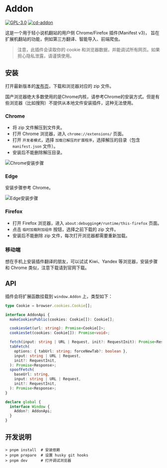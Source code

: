 # Addon

[![GPL-3.0](https://img.shields.io/github/license/auto-novel/addon)](https://github.com/auto-novel/addon#license)
[![cd-addon](https://github.com/auto-novel/addon/actions/workflows/cd-addon.yml/badge.svg)](https://github.com/auto-novel/addon/actions/workflows/cd-addon.yml)

这是一个用于轻小说机翻站的用户侧 Chrome/Firefox 插件(Manifest v3)，
旨在扩展机翻站的功能，例如第三方翻译、智能导入、前端爬虫。

> 注意，此插件会读取你的 cookie 和浏览器数据，并能调试所有网页。如果担心隐私泄露，请谨慎使用。

## 安装

打开最新版本的[发布页](https://github.com/auto-novel/addon/releases/latest)，下载和浏览器对应的 zip 文件。

国产浏览器绝大多数使用的是Chrome内核，请参考Chrome的安装方式。但是有些浏览器（比如搜狗）不提供从本地文件安装插件，这种无法使用。

### Chrome

- 将 zip 文件解压到文件夹。
- 打开 Chrome 浏览器，进入 `chrome://extensions/` 页面。
- 打开 `开发者模式`，选择 `加载已解压的扩展程序`，选择解压的目录（包含 `manifest.json` 文件）。
- 安装后不能删除解压目录。

![Chrome安装步骤](https://n.novelia.cc/files-extra/chrome.png)

### Edge

安装步骤参考 Chrome。

![Edge安装步骤](https://n.novelia.cc/files-extra/edge.png)

### Firefox

- 打开 Firefox 浏览器，进入 `about:debugging#/runtime/this-firefox` 页面。
- 点击 `临时加载附加组件` 按钮，选择之前下载的 zip 文件。
- 安装后不能删除 zip 文件，每次打开浏览器都需要重新加载。

### 移动端

想在手机上安装插件翻译的朋友，可以试试 Kiwi、Yandex 等浏览器，安装步骤和 Chrome 类似，注意下载请到官网下载。

## API

插件会将扩展函数挂载到 `window.Addon` 上，类型如下：

```typescript
type Cookie = browser.cookies.Cookie[];

interface AddonApi {
  makeCookiesPublic(cookies: Cookie[]): Cookie[];

  cookiesGet(url: string): Promise<Cookie[]>;
  cookiesSet(cookies: Cookie[]): Promise<void>;

  fetch(input: string | URL | Request, init?: RequestInit): Promise<Response>;
  tabFetch(
    options: { tabUrl: string; forceNewTab?: boolean },
    input: string | URL | Request,
    init?: RequestInit,
  ): Promise<Response>;
  spoofFetch(
    baseUrl: string,
    input: string | URL | Request,
    init?: RequestInit,
  ): Promise<Response>;
}

declare global {
  interface Window {
    Addon?: AddonApi;
  }
}
```

## 开发说明

```shell
> pnpm install  # 安装依赖
> pnpm prepare  # 设置 husky git hooks
> pnpm dev      # 打开调试浏览器
```
